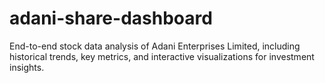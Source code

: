 # adani-share-dashboard
End-to-end stock data analysis of Adani Enterprises Limited, including historical trends, key metrics, and interactive visualizations for investment insights.
